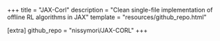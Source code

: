 +++
title = "JAX-Corl"
description = "Clean single-file implementation of offline RL algorithms in JAX"
template = "resources/github_repo.html"

[extra]
github_repo = "nissymori/JAX-CORL"
+++